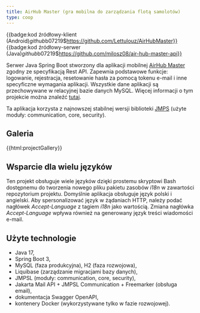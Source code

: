 ```yaml
---
title: AirHub Master (gra mobilna do zarządzania flotą samolotów)
type: coop
---
```


{{badge:kod źródłowy-klient (Android)$github$b07219$https://github.com/Lettulouz/AirHubMaster}}
{{badge:kod źródłowy-serwer (Java)$github$b07219$https://github.com/milosz08/air-hub-master-api}}

Serwer Java Spring Boot stworzony dla aplikacji mobilnej [AirHub Master](https://github.com/Lettulouz/AirHubMaster)
zgodny ze specyfikacją Rest API. Zapewnia podstawowe funkcje: logowanie, rejestracja, resetowanie hasła za pomocą tokenu
e-mail i inne specyficzne wymagania aplikacji. Wszystkie dane aplikacji są przechowywane w relacyjnej bazie danych
MySQL. Więcej informacji o tym projekcie można znaleźć [tutaj](https://github.com/Lettulouz/AirHubMaster).

Ta aplikacja korzysta z najnowszej stabilnej wersji biblioteki [JMPS](https://github.com/milosz08/jmpsl) (użyte moduły:
communication, core, security).

## Galeria

{{html:projectGallery}}

## Wsparcie dla wielu języków

Ten projekt obsługuje wiele języków dzięki prostemu skryptowi Bash dostępnemu do tworzenia nowego pliku pakietu zasobów
_i18n_ w zawartości repozytorium projektu. Domyślnie aplikacja obsługuje język polski i angielski. Aby spersonalizować
język w żądaniach HTTP, należy podać nagłówek _Accept-Language_ z tagiem _i18n_ jako wartością. Zmiana nagłówka
_Accept-Language_ wpływa również na generowany język treści wiadomości e-mail.

## Użyte technologie

- Java 17,
- Spring Boot 3,
- MySQL (faza produkcyjna), H2 (faza rozwojowa),
- Liquibase (zarządzanie migracjami bazy danych),
- JMPSL (moduły: communication, core, security),
- Jakarta Mail API + JMPSL Communication + Freemarker (obsługa email),
- dokumentacja Swagger OpenAPI,
- kontenery Docker (wykorzystywane tylko w fazie rozwojowej).
